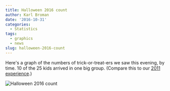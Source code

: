 ```yaml
---
title: Halloween 2016 count
author: Karl Broman
date: '2016-10-31'
categories:
  - Statistics
tags:
  - graphics
  - news
slug: halloween-2016-count
---
```


Here's a graph of the numbers of trick-or-treat-ers we saw this evening, by time. 10 of the 25 kids arrived in one big group. (Compare this to our [2011 experience](http://kbroman.org/blog/2011/10/31/halloween-2011-count/).)

![Halloween 2016 count](https://kbroman.files.wordpress.com/2016/10/halloween20161.png)
